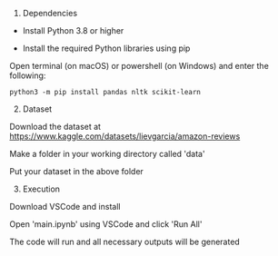 1. Dependencies

- Install Python 3.8 or higher

- Install the required Python libraries using pip

Open terminal (on macOS) or powershell (on Windows) and enter the following:

    python3 -m pip install pandas nltk scikit-learn 

2. Dataset

Download the dataset at https://www.kaggle.com/datasets/lievgarcia/amazon-reviews

Make a folder in your working directory called 'data'

Put your dataset in the above folder

3. Execution

Download VSCode and install

Open 'main.ipynb' using VSCode and click 'Run All'

The code will run and all necessary outputs will be generated
